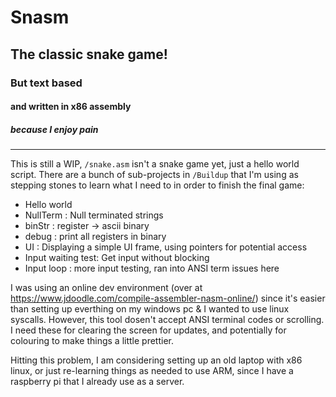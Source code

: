 # Snasm

## The classic snake game!
### But text based
#### and written in x86 assembly
##### because I enjoy pain

<hr>

This is still a WIP, ``/snake.asm`` isn't a snake game yet, just a hello world script. There are a bunch of sub-projects in ``/Buildup`` that I'm using as stepping stones to learn what I need to in order to finish the final game:

- Hello world
- NullTerm  : Null terminated strings
- binStr    : register -> ascii binary
- debug     : print all registers in binary
- UI        : Displaying a simple UI frame, using pointers for potential access
- Input waiting test: Get input without blocking
- Input loop : more input testing, ran into ANSI term issues here

I was using an online dev environment (over at https://www.jdoodle.com/compile-assembler-nasm-online/) since it's easier than setting up everthing on my windows pc & I wanted to use linux syscalls. However, this tool dosen't accept ANSI terminal codes or scrolling. I need these for clearing the screen for updates, and potentially for colouring to make things a little prettier.

Hitting this problem, I am considering setting up an old laptop with x86 linux, or just re-learning things as needed to use ARM, since I have a raspberry pi that I already use as a server.
